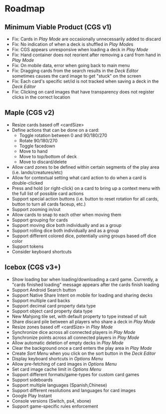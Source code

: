 # Roadmap

## Minimum Viable Product (CGS v1)
- Fix: Cards in *Play Mode* are occasionally unnecessarily added to discard
- Fix: No indication of when a deck is shuffled in *Play Mode*s
- Fix: CGS appears unresponsive when loading a deck in *Play Mode*
- Fix: Hand container does not reorient after removing a card from hand in *Play Mode*
- Fix: On mobile data, error when going back to main menu
- Fix: Dragging cards from the search results in the *Deck Editor* sometimes causes the card image to get "stuck" on the screen
- Fix: Each card's specific set/id is not tracked when saving a deck in the *Deck Editor*
- Fix: Clicking on card images that have transparency does not register clicks in the correct location

## Maple (CGS v2)
- Resize cards based off \<cardSize\>
- Define actions that can be done on a card:
  - Toggle rotation between 0 and 90/180/270
  - Rotate 90/180/270
  - Toggle facedown
  - Move to hand
  - Move to top/bottom of deck
  - Move to discard/delete
- Allow card zones to be defined within certain segments of the play area (i.e. lands/creatures/etc)
- Allow for contextual setting what card action to do when a card is double-clicked
- Press and hold (or right-click) on a card to bring up a context menu with the full list of possible card actions
- Support special action buttons (i.e. button to reset rotation for all cards, button to turn all cards faceup, etc.)
- Support zooming in/out
- Allow cards to snap to each other when moving them
- Support grouping for cards
- Support moving dice both individually and as a group
- Support rolling dice both individually and as a group
- Support different colored dice, potentially using groups based off dice color
- Support tokens
- Consider keyboard shortcuts

## Icebox (CGS v3+)
- Show loading bar when loading/downloading a card game. Currently, a "cards finished loading" message appears after the cards finish loading
- Support Android Search button
- Support Native Share Intent on mobile for loading and sharing decks
- Support multiple card backs
- Support decimal card property data type
- Support object card property data type
- New Mahjong tile set, with default property to type instead of suit
- Share discard pile between all players who share a deck in *Play Mode*
- Resize zones based off \<cardSize\> in *Play Mode*
- Synchronize dice across all connected players in *Play Mode*
- Synchronize points across all connected players in *Play Mode*
- Allow automatic deletion of empty decks in *Play Mode*
- Clear the background once a card enters the play area in *Play Mode*
- Create *Sort Menu* when you click on the sort button in the *Deck Editor*
- Display keyboard shortcuts in *Options Menu*
- Allow pre-fetching of card images in *Options Menu*
- Set card image cache limit in *Options Menu*
- Support different formats/game-types for custom card games
- Support sideboards
- Support multiple languages (Spanish,Chinese)
- Support different resolutions and languages for card images
- Google Play Instant
- Console versions (Switch, ps4, xbone)
- Support game-specific rules enforcement

